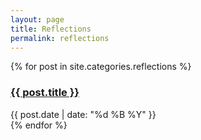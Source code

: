 ```yaml
---
layout: page
title: Reflections
permalink: reflections
---
```


{% for post in site.categories.reflections %}
  <div class="py-1">
    <h3 class="text-lg font-bold"><a href="{{ site.baseurl }}{{ post.url }}" class="hover:text-secondary-500">{{ post.title }}</a></h3>
    <div class="text-sm text-gray-400">{{ post.date | date: "%d %B %Y" }}</div>
  </div>
{% endfor %}